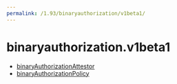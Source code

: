 ```yaml
---
permalink: /1.93/binaryauthorization/v1beta1/
---
```


# binaryauthorization.v1beta1



* [binaryAuthorizationAttestor](binaryAuthorizationAttestor.md)
* [binaryAuthorizationPolicy](binaryAuthorizationPolicy.md)